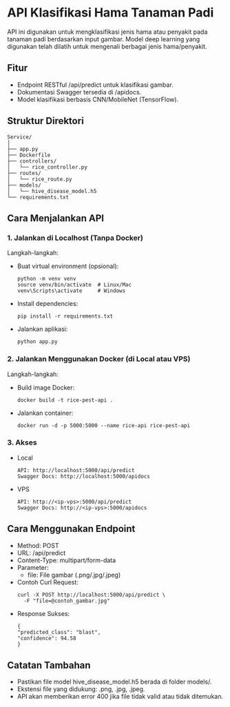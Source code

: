 # API Klasifikasi Hama Tanaman Padi

API ini digunakan untuk mengklasifikasi jenis hama atau penyakit pada tanaman padi berdasarkan input gambar. Model deep learning yang digunakan telah dilatih untuk mengenali berbagai jenis hama/penyakit.

## Fitur

- Endpoint RESTful /api/predict untuk klasifikasi gambar.
- Dokumentasi Swagger tersedia di /apidocs.
- Model klasifikasi berbasis CNN/MobileNet (TensorFlow).

## Struktur Direktori

```
Service/
│
├── app.py
├── Dockerfile
├── controllers/
│   └── rice_controller.py
├── routes/
│   └── rice_route.py
├── models/
│   └── hive_disease_model.h5
└── requirements.txt
```

## Cara Menjalankan API

### 1. Jalankan di Localhost (Tanpa Docker)

Langkah-langkah:

- Buat virtual environment (opsional):
  ```
  python -m venv venv
  source venv/bin/activate  # Linux/Mac
  venv\Scripts\activate     # Windows
  ```
- Install dependencies:
  ```
  pip install -r requirements.txt
  ```
- Jalankan aplikasi:
  ```
  python app.py
  ```

### 2. Jalankan Menggunakan Docker (di Local atau VPS)

Langkah-langkah:

- Build image Docker:
  ```
  docker build -t rice-pest-api .
  ```
- Jalankan container:
  ```
  docker run -d -p 5000:5000 --name rice-api rice-pest-api
  ```

### 3. Akses

- Local
  ```
  API: http://localhost:5000/api/predict
  Swagger Docs: http://localhost:5000/apidocs
  ```
- VPS
  ```
  API: http://<ip-vps>:5000/api/predict
  Swagger Docs: http://<ip-vps>:5000/apidocs
  ```

## Cara Menggunakan Endpoint

- Method: POST
- URL: /api/predict
- Content-Type: multipart/form-data
- Parameter:
  - file: File gambar (.png/.jpg/.jpeg)
- Contoh Curl Request:
  ```
  curl -X POST http://localhost:5000/api/predict \
    -F "file=@contoh_gambar.jpg"
  ```
- Response Sukses:
  ```
  {
  "predicted_class": "blast",
  "confidence": 94.58
  }
  ```

## Catatan Tambahan

- Pastikan file model hive_disease_model.h5 berada di folder models/.
- Ekstensi file yang didukung: .png, .jpg, .jpeg.
- API akan memberikan error 400 jika file tidak valid atau tidak ditemukan.
